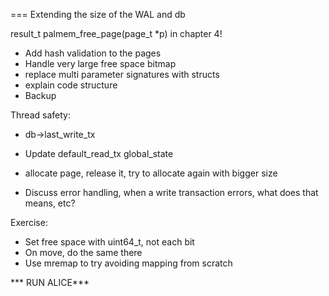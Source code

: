 
=== Extending the size of the WAL and db

result_t palmem_free_page(page_t *p) in chapter 4!


* Add hash validation to the pages
* Handle very large free space bitmap
* replace multi parameter signatures with structs
* explain code structure
* Backup

Thread safety:

* db->last_write_tx

* Update default_read_tx global_state

* allocate page, release it, try to allocate again with bigger size

* Discuss error handling, when a write transaction errors, what does that means, etc?

Exercise:
* Set free space with uint64_t, not each bit
* On move, do the same there
* Use mremap to try avoiding mapping from scratch
 

 *** RUN ALICE***